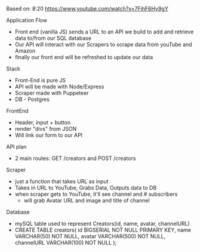 Based on: 8:20 https://www.youtube.com/watch?v=7FjhF6Hy9gY

Application Flow
 - Front end (vanilla JS) sends a URL to an  API we build to add and retrieve data to/from our SQL database
 - Our API will interact with our Scrapers to scrape data from youTube and Amazon
 - finally our front end will be refreshed to update our data

Stack
 - Front-End is pure JS
 - API will be made with Node/Express
 - Scraper made with Puppeteer
 - DB - Postgres

FrontEnd
 - Header, input + button
 - render "divs" from JSON
 - Will link our form to our API

API plan
 - 2 main routes: GET /creators and POST /creators

Scraper
 - just a function that takes URL as input
 - Takes in URL to YouTube, Grabs Data, Outputs data to DB
 - when scraper gets to YouTube, it'll see channel and # subscribers
    - will grab Avatar URL and image and title of channel

Database
 - mySQL table used to represent Creators(id, name, avatar, channelURL)
 - CREATE TABLE creators(
     id BIGSERIAL NOT NULL PRIMARY KEY,
     name VARCHAR(50) NOT NULL,
     avatar VARCHAR(500) NOT NULL,
     channelURL VARCHAR(100) NOT NULL
 );